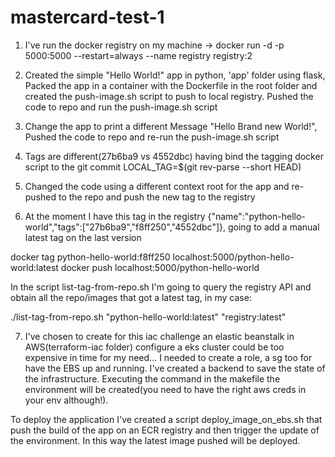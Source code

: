 # mastercard-test-1

1. I've run the docker registry on my machine -> docker run -d -p 5000:5000 --restart=always --name registry registry:2 

2. Created the simple "Hello World!" app in python, 'app' folder using flask, Packed the app in a container with the Dockerfile in the root folder and created the push-image.sh script to push to local registry. Pushed the code to repo and run the push-image.sh script

3. Change the app to print a different Message "Hello Brand new World!", Pushed the code to repo and re-run the push-image.sh script


4. Tags are different(27b6ba9 vs 4552dbc) having bind the tagging docker script to the git commit  LOCAL_TAG=$(git rev-parse --short HEAD)

5. Changed the code using a different context root for the app and re-pushed to the repo and push the new tag to the registry 

6. At the moment I have this tag in the registry 
{"name":"python-hello-world","tags":["27b6ba9","f8ff250","4552dbc"]}, going to add a manual latest tag on the last version 

docker tag python-hello-world:f8ff250 localhost:5000/python-hello-world:latest
docker push localhost:5000/python-hello-world

In the script list-tag-from-repo.sh I'm going to query the registry API and obtain all the repo/images that got a latest tag, in my case:

./list-tag-from-repo.sh
"python-hello-world:latest" "registry:latest"

7. I've chosen to create for this iac challenge an elastic beanstalk in AWS(terraform-iac folder) configure a eks cluster could be too expensive in time for my need... I needed to create a role, a sg too for have the EBS up and running. I've created a backend to save the state of the infrastructure.
Executing the command in the makefile the environment will be created(you need to have the right aws creds in your env although!).

To deploy the application I've created a script deploy_image_on_ebs.sh that push the build of the app on an ECR registry and then trigger the update of the environment. In this way the latest image pushed will be deployed.

